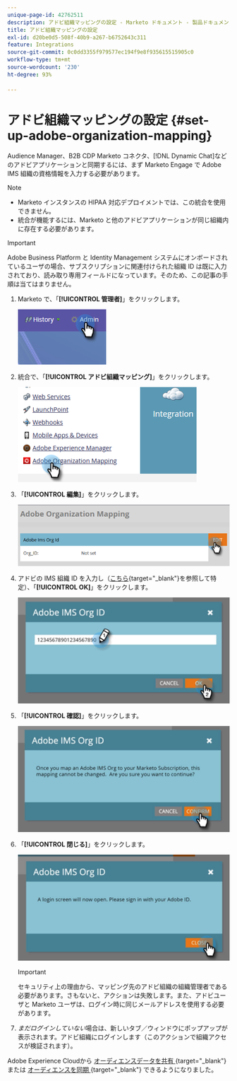 ```yaml
---
unique-page-id: 42762511
description: アドビ組織マッピングの設定 - Marketo ドキュメント - 製品ドキュメント
title: アドビ組織マッピングの設定
exl-id: d20be0d5-508f-40b9-a267-b6752643c311
feature: Integrations
source-git-commit: 0c0dd3355f979577ec194f9e8f935615515905c0
workflow-type: tm+mt
source-wordcount: '230'
ht-degree: 93%

---
```


# アドビ組織マッピングの設定 {#set-up-adobe-organization-mapping}

Audience Manager、B2B CDP Marketo コネクタ、[!DNL Dynamic Chat]などのアドビアプリケーションと同期するには、まず Marketo Engage で Adobe IMS 組織の資格情報を入力する必要があります。

>[!NOTE]
>
>* Marketo インスタンスの HIPAA 対応デプロイメントでは、この統合を使用できません。
>* 統合が機能するには、Marketo と他のアドビアプリケーションが同じ組織内に存在する必要があります。

>[!IMPORTANT]
>
>Adobe Business Platform と Identity Management システムにオンボードされているユーザの場合、サブスクリプションに関連付けられた組織 ID は既に入力されており、読み取り専用フィールドになっています。そのため、この記事の手順は当てはまりません。

1. Marketo で、「**[!UICONTROL 管理者]**」をクリックします。

   ![](assets/set-up-adobe-experience-cloud-audience-sharing-1.png)

1. 統合で、「**[!UICONTROL アドビ組織マッピング]**」をクリックします。

   ![](assets/set-up-adobe-experience-cloud-audience-sharing-2.png)

1. 「**[!UICONTROL 編集]**」をクリックします。

   ![](assets/set-up-adobe-experience-cloud-audience-sharing-3.png)

1. アドビの IMS 組織 ID を入力し（[こちら](https://experienceleague.adobe.com/docs/control-panel/using/faq.html){target="_blank"}を参照して特定）、「**[!UICONTROL OK]**」をクリックします。

   ![](assets/set-up-adobe-experience-cloud-audience-sharing-4.png)

1. 「**[!UICONTROL 確認]**」をクリックします。

   ![](assets/set-up-adobe-experience-cloud-audience-sharing-5.png)

1. 「**[!UICONTROL 閉じる]**」をクリックします。

   ![](assets/set-up-adobe-experience-cloud-audience-sharing-6.png)

   >[!IMPORTANT]
   >
   >セキュリティ上の理由から、マッピング先のアドビ組織の組織管理者である必要があります。さもないと、アクションは失敗します。また、アドビユーザと Marketo ユーザは、ログイン時に同じメールアドレスを使用する必要があります。

1. _まだログインしていない_&#x200B;場合は、新しいタブ／ウィンドウにポップアップが表示されます。アドビ組織にログインします（このアクションで組織アクセスが検証されます）。

Adobe Experience Cloudから [ オーディエンスデータを共有 ](/help/marketo/product-docs/core-marketo-concepts/smart-lists-and-static-lists/static-lists/send-a-list-to-adobe-experience-cloud.md){target="_blank"} または [ オーディエンスを同期 ](/help/marketo/product-docs/adobe-experience-cloud-integrations/sync-an-audience-from-adobe-experience-cloud.md){target="_blank"} できるようになりました。
